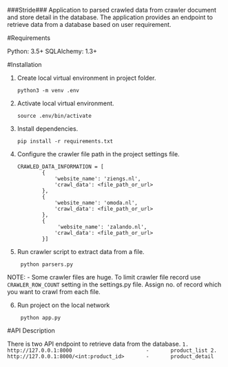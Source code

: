 ###Stride###
Application to parsed crawled data from crawler document and store detail in the database. The application provides an endpoint to retrieve data from 
a database based on user requirement.

#Requirements

Python: 3.5+
SQLAlchemy: 1.3+

#Installation

1. Create local virtual environment in project folder.  
	
	`python3 -m venv .env`

2. Activate local virtual environment.

	`source .env/bin/activate`

3. Install dependencies.
	
	`pip install -r requirements.txt`

4. Configure the crawler file path in the project settings file.

	```
	CRAWLED_DATA_INFORMATION = [
    		{
        		'website_name': 'ziengs.nl',
        		'crawl_data': <file_path_or_url>
    		},
    		{
        		'website_name': 'omoda.nl',
        		'crawl_data': <file_path_or_url>
    		},
    		{
      	 		 'website_name': 'zalando.nl',
        		'crawl_data': <file_path_or_url>
    		}]
	```

5.	Run crawler script to extract data from a file.

	` python parsers.py`

NOTE: - Some crawler files are huge. To limit crawler file record use `CRAWLER_ROW_COUNT` setting in the settings.py file. Assign no. of record which you want to crawl from each file.

6. Run project on the local network

	` python app.py`

#API Description

There is two API endpoint to retrieve data from the database.
    ```
    1. http://127.0.0.1:8000					    -		product_list
    2. http://127.0.0.1:8000/<int:product_id>	    -		product_detail
    ```


